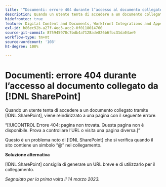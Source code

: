 ```yaml
---
title: '“Documenti: errore 404 durante l’accesso al documento collegato da SharePoint”'
description: Quando un utente tenta di accedere a un documento collegato tramite SharePoint, viene reindirizzato a una pagina con un errore 404.
hidefromtoc: true
feature: Digital Content and Documents, Workfront Integrations and Apps
exl-id: b86ec92b-a27f-4ec3-acc2-0f0118014760
source-git-commit: 875945978c7bdb4a7128ade826b6fbc31da04ae9
workflow-type: tm+mt
source-wordcount: '108'
ht-degree: 100%

---
```


# Documenti: errore 404 durante l’accesso al documento collegato da [!DNL SharePoint]

<!--Requested article. This issue is on the WF and WFP TOCs.-->

Quando un utente tenta di accedere a un documento collegato tramite [!DNL SharePoint], viene reindirizzato a una pagina con il seguente errore:

“[!UICONTROL Errore 404: pagina non trovata. Questa pagina non è disponibile. Prova a controllare l’URL o visita una pagina diversa.]”

Questo è un problema noto di [!DNL SharePoint] che si verifica quando il sito contiene un simbolo “@” nel collegamento.

**Soluzione alternativa**

[!DNL SharePoint] consiglia di generare un URL breve e di utilizzarlo per il collegamento.

_Segnalato per la prima volta il 14 marzo 2023._
